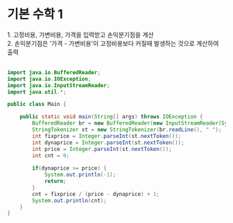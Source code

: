 <h1>기본 수학 1</h1>
1. 고정비용, 가변비용, 가격을 입력받고 손익분기점을 계산<br>
2. 손익분기점은 '가격 - 가변비용'이 고정비용보다 커질때 발생하는 것으로 계산하여 출력<br><br>


```java
import java.io.BufferedReader;
import java.io.IOException;
import java.io.InputStreamReader;
import java.util.*;

public class Main {

	public static void main(String[] args) throws IOException {
		BufferedReader br = new BufferedReader(new InputStreamReader(System.in));
		StringTokenizer st = new StringTokenizer(br.readLine(), " ");
		int fixprice = Integer.parseInt(st.nextToken());
		int dynaprice = Integer.parseInt(st.nextToken());
		int price = Integer.parseInt(st.nextToken());
		int cnt = 0;
		
		if(dynaprice >= price) {
			System.out.println(-1);
			return;
		}
		cnt = fixprice / (price - dynaprice) + 1;
		System.out.println(cnt);
	}
}
```
